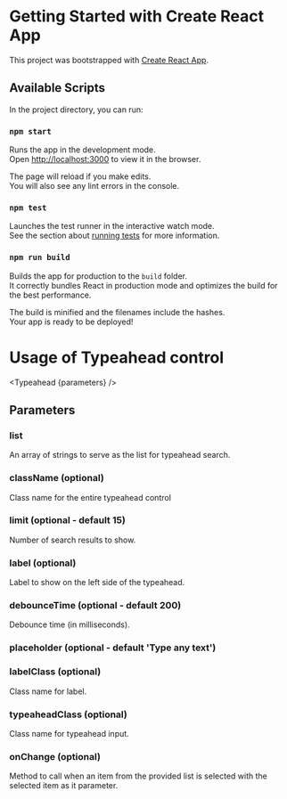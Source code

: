 # Getting Started with Create React App

This project was bootstrapped with [Create React App](https://github.com/facebook/create-react-app).

## Available Scripts

In the project directory, you can run:

### `npm start`

Runs the app in the development mode.\
Open [http://localhost:3000](http://localhost:3000) to view it in the browser.

The page will reload if you make edits.\
You will also see any lint errors in the console.

### `npm test`

Launches the test runner in the interactive watch mode.\
See the section about [running tests](https://facebook.github.io/create-react-app/docs/running-tests) for more information.

### `npm run build`

Builds the app for production to the `build` folder.\
It correctly bundles React in production mode and optimizes the build for the best performance.

The build is minified and the filenames include the hashes.\
Your app is ready to be deployed!

# Usage of Typeahead control

<Typeahead {parameters} />

## Parameters

### list
An array of strings to serve as the list for typeahead search.

### className (optional)
Class name for the entire typeahead control

### limit (optional - default 15)
Number of search results to show.

### label (optional)
Label to show on the left side of the typeahead.

### debounceTime (optional - default 200)
Debounce time (in milliseconds).

### placeholder (optional - default 'Type any text')

### labelClass (optional)
Class name for label.

### typeaheadClass (optional)
Class name for typeahead input.

### onChange (optional)
Method to call when an item from the provided list is selected with the selected item as it parameter.

